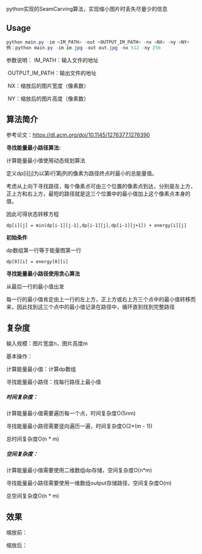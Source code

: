 python实现的SeamCarving算法，实现缩小图片时丢失尽量少的信息



## Usage

```powershell
python main.py -im <IM_PATH> -out <OUTPUT_IM_PATH> -nx <NX> -ny <NY>
例：python main.py -im in.jpg -out out.jpg -nx 512 -ny 256
```

参数说明：
	IM_PATH：输入文件的地址

​	OUTPUT_IM_PATH：输出文件的地址

​	NX：缩放后的图片宽度（像素数）

​	NY：缩放后的图片高度（像素数）



## 算法简介

参考论文：https://dl.acm.org/doi/10.1145/1276377.1276390

**寻找能量最小路径算法:**

计算能量最小值使用动态规划算法

定义dp\[i][j]为以第i行第j列的像素为路径终点时最小的总能量值。

考虑从上向下寻找路径，每个像素点可由三个位置的像素点到达，分别是左上方，正上方和右上方，最短的路径就是这三个位置中的最小值加上这个像素点本身的值。

因此可得状态转移方程

```dp[i][j] = min(dp[i-1][j-1],dp[i-1][j],dp[i-1][j+1]) + energy[i][j]```

**初始条件**

dp数组第一行等于能量图第一行

```dp[0][i] = energy[0][i]```

**寻找能量最小路径使用贪心算法**

从最后一行的最小值出发

每一行的最小值肯定由上一行的左上方，正上方或右上方三个点中的最小值转移而来，因此找到这三个点中的最小值记录在路径中，循环直到找到完整路径



## 复杂度

输入规模：图片宽度n，图片高度m

基本操作：

计算能量最小值：计算dp数组

寻找能量最小路径：找每行路径上最小值

##### 时间复杂度：

计算能量最小值需要遍历每一个点，时间复杂度O(5*n*m)

寻找能量最小路径需要竖向遍历一遍，时间复杂度O(2*(m - 1))

总时间复杂度O(n * m)

 

##### 空间复杂度：

计算能量最小值需要使用二维数组dp存储，空间复杂度O(n*m)

寻找能量最小路径需要使用一维数组output存储路径，空间复杂度O(m)

总空间复杂度O(n * m)



## 效果

缩放前：



缩放后：

